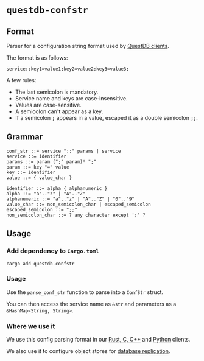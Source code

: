 # `questdb-confstr`

## Format

Parser for a configuration string format used by
[QuestDB clients](https://questdb.io/docs/reference/clients/overview/).

The format is as follows:

```plain
service::key1=value1;key2=value2;key3=value3;
```

A few rules:
* The last semicolon is mandatory.
* Service name and keys are case-insensitive.
* Values are case-sensitive.
* A semicolon can't appear as a key.
* If a semicolon `;` appears in a value, escaped it as a double semicolon `;;`.

## Grammar

```plain
conf_str ::= service "::" params | service
service ::= identifier
params ::= param (";" param)* ";"
param ::= key "=" value
key ::= identifier
value ::= { value_char }

identifier ::= alpha { alphanumeric }
alpha ::= "a".."z" | "A".."Z"
alphanumeric ::= "a".."z" | "A".."Z" | "0".."9"
value_char ::= non_semicolon_char | escaped_semicolon
escaped_semicolon ::= ";;"
non_semicolon_char ::= ? any character except ';' ?
```

## Usage

### Add dependency to `Cargo.toml`

```shell
cargo add questdb-confstr
```

### Usage

Use the `parse_conf_str` function to parse into a `ConfStr` struct.

You can then access the service name as `&str` and parameters as a `&HashMap<String, String>`.

### Where we use it

We use this config parsing format in our [Rust, C, C++](https://github.com/questdb/c-questdb-client) and
[Python](https://github.com/questdb/py-questdb-client) clients.

We also use it to configure object stores for
[database replication](https://questdb.io/docs/operations/replication/#core-replication-settings).
